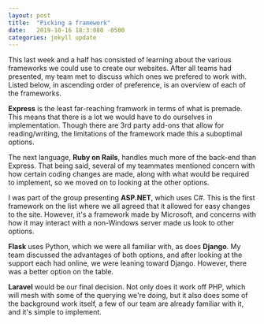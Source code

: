 ```yaml
---
layout: post
title:  "Picking a framework"
date:   2019-10-16 18:3:080 -0500
categories: jekyll update
---
```

This last week and a half has consisted of learning about the various frameworks we could use to create our websites. After all teams had presented, my team met to discuss which ones we prefered to work with. Listed below, in ascending order of preference, is an overview of each of the frameworks.

**Express** is the least far-reaching framwork in terms of what is premade. This means that there is a lot we would have to do ourselves in implementation. Though there are 3rd party add-ons that allow for reading/writing, the limitations of the framework made this a suboptimal options.

The next language, **Ruby on Rails**, handles much more of the back-end than Express. That being said, several of my teammates mentioned concern with how certain coding changes are made, along with what would be required to implement, so we moved on to looking at the other options.

I was part of the group presenting **ASP.NET**, which uses C#. This is the first framework on the list where we all agreed that it allowed for easy changes to the site. However, it's a framework made by Microsoft, and concerns with how it may interact with a non-Windows server made us look to other options.

**Flask** uses Python, which we were all familiar with, as does **Django**. My team discussed the advantages of both options, and after looking at the support each had online, we were leaning toward Django. However, there was a better option on the table.

**Laravel** would be our final decision. Not only does it work off PHP, which will mesh with some of the querying we're doing, but it also does some of the background work itself, a few of our team are already familiar with it, and it's simple to implement.